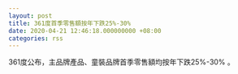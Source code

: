 ```yaml
---
layout: post
title: 361度首季零售額按年下跌25%-30%
date: 2020-04-21 12:46:18.000000000 +08:00
categories: rss
---
```


361度公布，主品牌產品、童裝品牌首季零售額均按年下跌25%-30% 。
